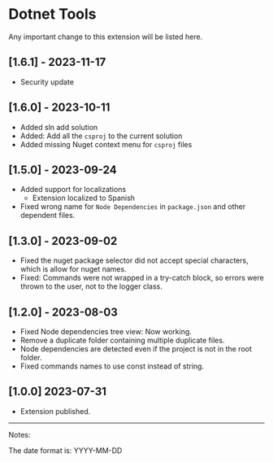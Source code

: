 # Dotnet Tools

Any important change to this extension will be listed here.

## [1.6.1] - 2023-11-17

- Security update

## [1.6.0] - 2023-10-11

- Added sln add solution
- Added: Add all the `csproj` to the current solution
- Added missing Nuget context menu for `csproj` files

## [1.5.0] - 2023-09-24

- Added support for localizations
  - Extension localized to Spanish
- Fixed wrong name for `Node Dependencies` in `package.json` and other dependent files.

## [1.3.0] - 2023-09-02

- Fixed the nuget package selector did not accept special characters, which is allow for nuget names.
- Fixed: Commands were not wrapped in a try-catch block, so errors were thrown to the user, not to the logger class.

## [1.2.0] - 2023-08-03

- Fixed Node dependencies tree view: Now working.
- Remove a duplicate folder containing multiple duplicate files.
- Node dependencies are detected even if the project is not in the root folder.
- Fixed commands names to use const instead of string.

## [1.0.0] 2023-07-31

- Extension published.

---

Notes:

The date format is: YYYY-MM-DD
